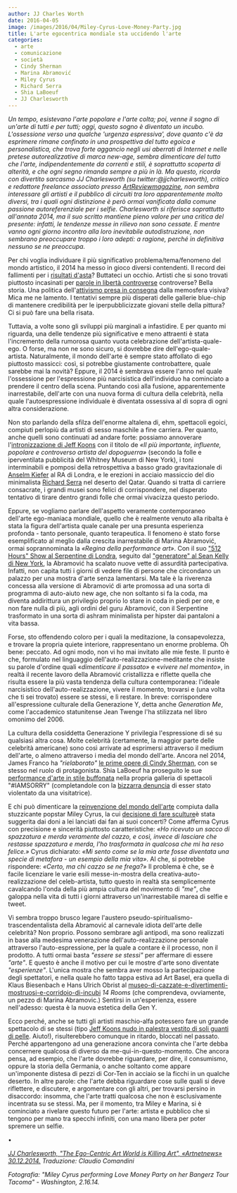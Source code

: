 ```yaml
---
author: JJ Charles Worth
date: 2016-04-05
image: /images/2016/04/Miley-Cyrus-Love-Money-Party.jpg
title: L'arte egocentrica mondiale sta uccidendo l'arte
categories:
  - arte
  - comunicazione
  - società
  - Cindy Sherman
  - Marina Abramović
  - Miley Cyrus
  - Richard Serra
  - Shia LaBoeuf
  - JJ Charlesworth
---
```


*Un tempo, esistevano l'arte popolare e l'arte colta; poi, venne il sogno di un'arte di tutti e per tutti; oggi, questo sogno è diventato un incubo. L'ossessione verso una qualche 'urgenza espressiva', dove quanto c'è da esprimere rimane confinato in una prospettiva del tutto egoica e personalistica, che trova forte aggancio negli usi aberrati di Internet e nelle pretese autorealizzative di marca new-age, sembra dimenticare del tutto che l'arte, indipendentemente da correnti e stili, è soprattutto scoperta di alterità, e che ogni segno rimanda sempre a più in là. Ma questo, ricorda con divertito sarcasmo JJ Charlesworth (su twitter:@jjcharlesworth), critico e redattore freelance associato presso [ArtReviewmagazine](http://artreview.com/), non sembra interessare gli artisti e il pubblico di circuiti tra loro apparentemente molto diversi, tra i quali ogni distinzione è però ormai vanificata dalla comune passione autoreferenziale per i selfie. Charlesworth si riferisce soprattutto all'annata 2014, ma il suo scritto mantiene pieno valore per una critica del presente: infatti, le tendenze messe in rilievo non sono cessate. E mentre vanno ogni giorno incontro alla loro inevitabile autodistruzione, non sembrano preoccupare troppo i loro adepti: a ragione, perché in definitiva nessuno se ne preoccupa.*

Per chi voglia individuare il più significativo problema/tema/fenomeno del mondo artistico, il 2014 ha messo in gioco diversi contendenti. Il record dei fallimenti per i [risultati d'asta](https://news.artnet.com/market/the-biggest-auction-year-ever-202520)? Buttateci un occhio. Artisti che si sono trovati piuttosto incasinati per [parole in libertà controverse](https://news.artnet.com/art-world/exhibit-b-might-be-offensive-to-some-but-thats-no-reason-to-close-it-down-113418) controverse? Bella storia. Una politica dell'[attivismo presa in consegna](https://news.artnet.com/art-world/after-ferguson-a-new-protest-cultures-challenge-to-art-194601) dalla memosfera visiva? Mica me ne lamento. I tentativi sempre più disperati delle gallerie blue-chip di mantenere credibilità per le iperpubblicizzate giovani stelle della pittura? Ci si può fare una bella risata.

Tuttavia, a volte sono gli sviluppi più marginali a infastidire. E per quanto mi riguarda, una delle tendenze più significative e meno attraenti è stata l'incremento della rumorosa quanto vuota celebrazione dell'artista-quale-ego. O forse, ma non ne sono sicuro, si dovrebbe dire dell'ego-quale-artista. Naturalmente, il mondo dell'arte è sempre stato affollato di ego piuttosto massicci: così, si potrebbe giustamente controbattere, quale sarebbe mai la novità? Eppure, il 2014 è sembrava essere l'anno nel quale l'ossessione per l'espressione più narcisistica dell'individuo ha cominciato a prendere il centro della scena. Puntando così alla fusione, apparentemente inarrestabile, dell'arte con una nuova forma di cultura della celebrità, nella quale l'autoespressione individuale è diventata ossessiva al di sopra di ogni altra considerazione.

Non sto parlando della sfilza dell'enorme altalena di, ehm, spettacoli egoici, compiuti perlopiù da artisti di sesso maschile a fine carriera. Per quanto, anche quelli sono continuati ad andare forte: possiamo annoverare l'[intronizzazione di Jeff Koons](https://news.artnet.com/art-world/strictly-critical-video-gopnik-and-viveros-faune-at-the-whitneys-koons-retrospective-50154) con il titolo de *«Il più importante, influente, popolare e controverso artista del dopoguerra»* (secondo la folle e iperventilata pubblicità del Whitney Museum di New York), i toni interminabili e pomposi della retrospettiva a basso grado gravitazionale di [Anselm Kiefer](http://www.artnet.com/artists/anselm-kiefer/) al RA di Londra, e le erezioni in acciaio massiccio del dio minimalista [Richard Serra](https://news.artnet.com/art-world/richard-serras-new-work-in-the-qatari-desert-launches-ecotourism-initiative-9247) nel deserto del Qatar. Quando si tratta di carriere consacrate, i grandi musei sono felici di corrispondere, nel disperato tentativo di tirare dentro grandi folle che ormai vivacizza questo periodo.

Eppure, se vogliamo parlare dell'aspetto veramente contemporaneo dell'arte ego-maniaca mondiale, quello che è realmente venuto alla ribalta è stata la figura dell'artista quale canale per una presunta esperienza profonda - tanto personale, quanto terapeutica. Il fenomeno è stato forse esemplificato al meglio dalla crescita inarrestabile di Marina Abramović, ormai soprannominata la *«Regina della performance art»*. Con il suo ["512 Hours" Show al Serpentine di Londra](https://news.artnet.com/people/in-london-stunt-marina-abramovic-delivers-empty-room-huh-30445), seguito dal ["generatore" al Sean Kelly di New York](https://news.artnet.com/art-world/marina-abramovic-at-sean-kelly-has-her-fame-become-an-artistic-obstacle-143848), la Abramović ha scalato nuove vette di assurdità partecipativa. Infatti, non capita tutti i giorni di vedere file di persone che circondano un palazzo per una mostra d'arte senza lamentarsi. Ma tale è la riverenza concessa alla versione di Abramović di arte promossa ad una sorta di programma di auto-aiuto new age, che non soltanto si fa la coda, ma diventa addirittura un privilegio proprio lo stare in coda in piedi per ore, e non fare nulla di più, agli ordini del guru Abramović, con il Serpentine trasformato in una sorta di ashram minimalista per hipster dai pantaloni a vita bassa.

Forse, sto offendendo coloro per i quali la meditazione, la consapevolezza, e trovare la propria quiete interiore, rappresentano un enorme problema. Oh bene: peccato. Ad ogni modo, non vi ho mai invitato alle mie feste. Il punto è che, formulato nel linguaggio dell'auto-realizzazione-meditante che insiste su parole d'ordine quali «*dimenticare il passato»* e «*vivere nel momento»*, in realtà il recente lavoro della Abramović cristallizza e riflette quella che risulta essere la più vasta tendenza della cultura contemporanea: l'ideale narcisistico dell'auto-realizzazione, vivere il momento, trovarsi e (una volta che ti sei trovato) essere se stessi, e lì restare. In breve: corrispondere all'espressione culturale della Generazione Y, detta anche *Generation Me*, come l'accademico statunitense Jean Twenge l'ha stilizzata nel libro omonimo del 2006.

La cultura della cosiddetta Generazione Y privilegia l'espressione di sé su qualsiasi altra cosa. Molte celebrità (certamente, la maggior parte delle celebrità americane) sono così arrivate ad esprimersi attraverso il medium dell'arte, o almeno attraverso i media del mondo dell'arte. Ancora nel 2014, James Franco ha *"rielaborato"* [le prime opere di Cindy Sherman](https://news.artnet.com/art-world/why-james-francos-cindy-sherman-homage-at-pace-is-not-just-bad-but-offensive-11107), con se stesso nel ruolo di protagonista. Shia LaBoeuf ha proseguito le sue [performance d'arte in stile buffonata](https://news.artnet.com/art-world/shia-labeouf-participates-in-a-performance-mocking-shia-labeouf-142710) nella propria galleria di spettacoli "#IAMSORRY" (completandole con la [bizzarra denuncia](https://news.artnet.com/art-world/shia-labeouf-sexually-assaulted-during-performance-at-cohen-gallery-in-los-angeles-184488) di esser stato violentato da una visitatrice).

E chi può dimenticare la [reinvenzione del mondo dell'arte](https://news.artnet.com/people/inside-miley-cyruss-exclusive-abmb-concert-188846) compiuta dalla stuzzicante popstar Miley Cyrus, la cui [decisione di fare sculture](https://news.artnet.com/people/miley-cyrus-makes-erotic-sculptures-95337)è stata suggerita dai doni a lei lanciati dai fan ai suoi concerti? Come afferma Cyrus con precisione e sincerità piuttosto caratteristiche: *«Ho ricevuto un sacco di spazzatura e merda veramente del cazzo, e così, invece di lasciare che restasse spazzatura e merda, l'ho trasformata in qualcosa che mi ha reso felice.»* Cyrus dichiarato: *«Mi sento come se la mia arte fosse diventata una specie di metafora - un esempio della mia vita»*. Al che, si potrebbe rispondere: *«Certo, ma chi cazzo se ne frega?»* Il problema è che, se è facile licenziare le varie esili messe-in-mostra della creativa-auto-realizzazione del celeb-artista, tutto questo in realtà sta semplicemente cavalcando l'onda della più ampia cultura del movimento di *"me"*, che galoppa nella vita di tutti i giorni attraverso un'inarrestabile marea di selfie e tweet.

Vi sembra troppo brusco legare l'austero pseudo-spiritualismo-trascendentalista della Abramović al carnevale idiota dell'arte delle celebrità? Non proprio. Possono sembrare agli antipodi, ma sono realizzati in base alla medesima venerazione dell'auto-realizzazione personale attraverso l'auto-espressione, per la quale a contare è il processo, non il prodotto. A tutti ormai basta *"essere se stessi"* per affermare di essere *"arte"*. E questo è anche il motivo per cui le mostre d'arte sono diventate *"esperienze"*. L'unica mostra che sembra aver mosso la partecipazione degli spettatori, e nella quale ho fatto tappa estiva ad Art Basel, era quella di Klaus Biesenbach e Hans Ulrich Obrist al [museo-di-cazzate-e-divertimenti-mostruosi-e-corridoio-di-incubi](https://news.artnet.com/art-world/hans-ulrich-obrist-and-klaus-biesenbach-bring-14-rooms-to-art-basel-8564) *14 Rooms* (che comprendeva, ovviamente, un pezzo di Marina Abramovic.) Sentirsi in un'esperienza, essere nell'adesso: questa è la nuova estetica della Gen Y.

Ecco perché, anche se tutti gli artisti maschio-alfa potessero fare un grande spettacolo di se stessi (tipo [Jeff Koons nudo in palestra vestito di soli guanti di pelle](http://www.artnet.com/artists/jeff-koons/). Aiuto!), risulterebbero comunque in ritardo, bloccati nel passato. Perché appartengono ad una generazione ancora convinta che l'arte debba concernere qualcosa di diverso da me-qui-in-questo-momento. Che ancora pensa, ad esempio, che l'arte dovrebbe riguardare, per dire, il consumismo, oppure la storia della Germania, o anche soltanto come appare un'imponente distesa di pezzi di Cor-Ten in acciaio se la ficchi in un qualche deserto. In altre parole: che l'arte debba riguardare cose sulle quali si deve riflettere, e discutere, e argomentare con gli altri, per trovarsi persino in disaccordo: insomma, che l'arte tratti qualcosa che non è esclusivamente incentrata su se stessi. Ma, per il momento, tra Miley e Marina, si è cominciato a rivelare questo futuro per l'arte: artista e pubblico che si tengono per mano tra specchi infiniti, con una mano libera per poter spremere un selfie.

•

[*JJ Charlesworth, "The Ego-Centric Art World is Killing Art", «Artnetnews» 30.12.2014.*](https://news.artnet.com/exhibitions/the-ego-centric-art-world-is-killing-art-197530) *Traduzione: Claudio Comandini*

*Fotografia: "Miley Cyrus performing Love Money Party on her Bangerz Tour Tacoma" - Washington, 2.16.14.*
